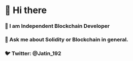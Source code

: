 # 👋 Hi there
### 🔭 I am Independent Blockchain Developer
### 💬 Ask me about Solidity or Blockchain in general.
### 🐦 Twitter: @Jatin_192
